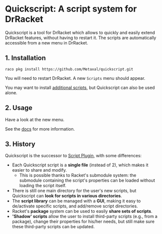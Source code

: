 # Quickscript: A script system for DrRacket

Quickscript is a tool for DrRacket which allows to quickly and easily extend DrRacket features, without having to restart it.
The scripts are automatically accessible from a new menu in DrRacket.

## 1. Installation

```
raco pkg install https://github.com/Metaxal/quickscript.git
```
You will need to restart DrRacket. A new `Scripts` menu should appear.

You may want to install [additional scripts](https://github.com/Metaxal/quickscript-extra), but Quickscript can also be used alone.

## 2. Usage

Have a look at the new menu.

See the [docs](http://pkg-build.racket-lang.org/doc/quickscript/index.html) for more information.

## 3. History

Quickscript is the successor to [Script Plugin](https://github.com/Metaxal/script-plugin), with some differences:
- Each Quickscript script is a **single file** (instead of 2), which makes it easier to share and modify.
  - This is possible thanks to Racket's submodule system: the submodule containing the script's properties can be loaded without loading the script itself.
- There is still one main directory for the user's new scripts, but Quickscript can **look for scripts in various directories**.
- The **script library** can be managed with a **GUI**, making it easy to de/activate specific scripts, and add/remove script directories.
- Racket's **package** system can be used to easily **share sets of scripts**.
- **'Shadow' scripts** allow the user to install third-party scripts (e.g., from a package), change their properties for his/her needs, but still make sure these third-party scripts can be updated.
